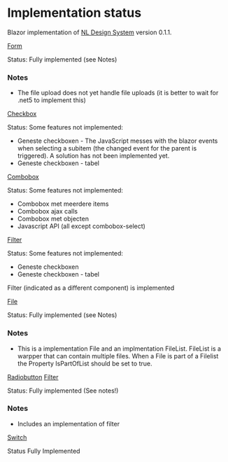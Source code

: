 # Implementation status
Blazor implementation of [NL Design System](https://nl-design-system.gitlab.io/nl-design-system/index.html) version 0.1.1. 

[Form](https://nl-design-system.gitlab.io/nl-design-system/componenten/form/index.html)

Status: Fully implemented (see Notes)

### Notes
- The file upload does not yet handle file uploads (it is better to wait for .net5 to implement this)


[Checkbox](https://nl-design-system.gitlab.io/nl-design-system/componenten/checkbox/index.html)

Status: Some features not implemented:

- Geneste checkboxen - The JavaScript messes with the blazor events when selecting a subitem (the changed event for the parent is triggered). A solution has not been implemented yet.
- Geneste checkboxen - tabel

[Combobox](https://nl-design-system.gitlab.io/nl-design-system/componenten/combobox/index.html)

Status: Some features not implemented:
- Combobox met meerdere items
- Combobox ajax calls
- Combobox met objecten
- Javascript API (all except combobox-select)

[Filter](https://nl-design-system.gitlab.io/nl-design-system/componenten/filter/index.html)

Status: Some features not implemented:
- Geneste checkboxen
- Geneste checkboxen - tabel

Filter (indicated as a different component) is implemented

[File](https://nl-design-system.gitlab.io/nl-design-system/componenten/file/index.html)

Status: Fully implemented (see Notes)

### Notes
- This is a implementation File and an implmentation FileList. FileList is a warpper that can contain multiple files. When a File is part of a Filelist the Property IsPartOfList should be set to true.

[Radiobutton](https://nl-design-system.gitlab.io/nl-design-system/componenten/radio/index.html)
[Filter](https://nl-design-system.gitlab.io/nl-design-system/componenten/filter/index.html)

Status: Fully implemented (See notes!)

### Notes

- Includes an implementation of filter

[Switch](https://nl-design-system.gitlab.io/nl-design-system/componenten/switch/index.html)

Status Fully Implemented